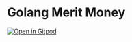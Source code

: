 # Golang Merit Money

[![Open in Gitpod](https://gitpod.io/button/open-in-gitpod.svg)](https://gitpod.io/#https://github.com/qaware/golang-merit-money)
